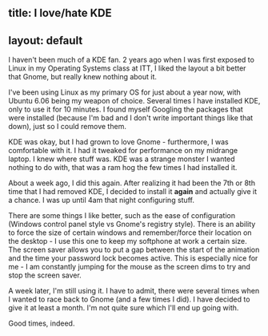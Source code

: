 title: I love/hate KDE
---
layout: default
---

I haven't been much of a KDE fan. 2 years ago when I was first exposed to
Linux in my Operating Systems class at ITT, I liked the layout a bit better
that Gnome, but really knew nothing about it.

I've been using Linux as my primary OS for just about a year now, with Ubuntu
6.06 being my weapon of choice. Several times I have installed KDE, only to
use it for 10 minutes. I found myself Googling the packages that were
installed (because I'm bad and I don't write important things like that down),
just so I could remove them.

KDE was okay, but I had grown to love Gnome - furthermore, I was comfortable
with it. I had it tweaked for performance on my midrange laptop. I knew where
stuff was. KDE was a strange monster I wanted nothing to do with, that was a
ram hog the few times I had installed it.

About a week ago, I did this again. After realizing it had been the 7th or 8th
time that I had removed KDE, I decided to install it **again** and actually
give it a chance. I was up until 4am that night configuring stuff.

There are some things I like better, such as the ease of configuration
(Windows control panel style vs Gnome's registry style). There is an ability
to force the size of certain windows and remember/force their location on the
desktop - I use this one to keep my softphone at work a certain size. The
screen saver allows you to put a gap between the start of the animation and
the time your password lock becomes active. This is especially nice for me - I
am constantly jumping for the mouse as the screen dims to try and stop the
screen saver.

A week later, I'm still using it. I have to admit, there were several times
when I wanted to race back to Gnome (and a few times I did). I have decided to
give it at least a month. I'm not quite sure which I'll end up going with.

Good times, indeed.
